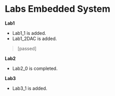 # Labs Embedded System  
**Lab1**  
- Lab1_1 is added.  
- Lab1_2DAC is added.  
> [passed]  

  
**Lab2**  
- Lab2_0 is completed.  
  
**Lab3**  
- Lab3_1 is added.  

